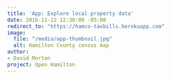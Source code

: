 ```yaml
---
title: 'App: Explore local property data'
date: 2016-11-22 12:30:00 -05:00
redirect_to: "https://hamco-taxbills.herokuapp.com"
image:
  file: "/media/app-thumbnail.jpg"
  alt: Hamilton County census map
author:
- David Morton
project: Open Hamilton
---
```

